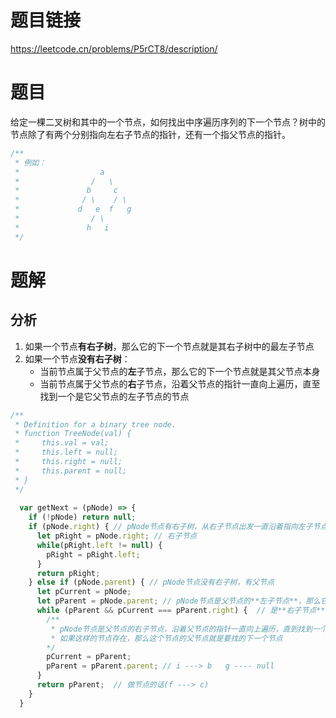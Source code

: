 # 题目链接

https://leetcode.cn/problems/P5rCT8/description/

# 题目

给定一棵二叉树和其中的一个节点，如何找出中序遍历序列的下一个节点？树中的节点除了有两个分别指向左右子节点的指针，还有一个指父节点的指针。

```js
/**
 * 例如：
 *                  a
 *                /   \
 *               b     c
 *              / \    / \
 *             d   e  f   g
 *                / \
 *               h   i
 */
```

# 题解

## 分析

1. 如果一个节点**有右子树**，那么它的下一个节点就是其右子树中的最左子节点
2. 如果一个节点**没有右子树**：
   - 当前节点属于父节点的**左**子节点，那么它的下一个节点就是其父节点本身
   - 当前节点属于父节点的**右**子节点，沿着父节点的指针一直向上遍历，直至找到一个是它父节点的左子节点的节点

```js
/**
 * Definition for a binary tree node.
 * function TreeNode(val) {
 *     this.val = val;
 *     this.left = null;
 *     this.right = null;
 *     this.parent = null;
 * }
 */
  
  var getNext = (pNode) => {
    if (!pNode) return null;
    if (pNode.right) { // pNode节点有右子树，从右子节点出发一直沿着指向左子节点的指针，就能找到所求下一个节点。
      let pRight = pNode.right; // 右子节点
      while(pRight.left != null) {
        pRight = pRight.left;
      }
      return pRight;
    } else if (pNode.parent) { // pNode节点没有右子树，有父节点
      let pCurrent = pNode;
      let pParent = pNode.parent; // pNode节点是父节点的**左子节点**，那么它的父节点就是它的下一个节点，直直接返回。
      while (pParent && pCurrent === pParent.right) {  // 是**右子节点**，找到左子节点则终止条件，然后返回
        /**
         * pNode节点是父节点的右子节点，沿着父节点的指针一直向上遍历，直到找到一个是它父节点的左子节点的节点，
         * 如果这样的节点存在，那么这个节点的父节点就是要找的下一个节点
        */
        pCurrent = pParent;
        pParent = pParent.parent; // i ---> b   g ---- null
      }
      return pParent;  // 做节点的话(f ---> c)
    }
  }
```

